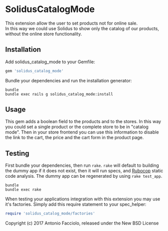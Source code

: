 SolidusCatalogMode
==================

This extension allow the user to set products not for online sale.  
In this way we could use Solidus to show only the catalog of our products,
without the online store functionality.

Installation
------------

Add solidus_catalog_mode to your Gemfile:

```ruby
gem 'solidus_catalog_mode'
```

Bundle your dependencies and run the installation generator:

```shell
bundle
bundle exec rails g solidus_catalog_mode:install
```

Usage
-------

This gem adds a boolean field to the products and to the stores.
In this way you could set a single product or the complete store to be in "catalog mode".
Then in your store frontend you can use this information to disable the link to the cart,
the price and the cart form in the product page.

Testing
-------

First bundle your dependencies, then run `rake`. `rake` will default to building the dummy app if it does not exist, then it will run specs, and [Rubocop](https://github.com/bbatsov/rubocop) static code analysis. The dummy app can be regenerated by using `rake test_app`.

```shell
bundle
bundle exec rake
```

When testing your applications integration with this extension you may use it's factories.
Simply add this require statement to your spec_helper:

```ruby
require 'solidus_catalog_mode/factories'
```

Copyright (c) 2017 Antonio Facciolo, released under the New BSD License
